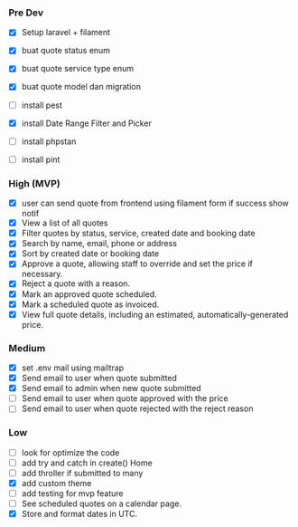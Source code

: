 ### Pre Dev
- [x] Setup laravel + filament
- [x] buat quote status enum
- [x] buat quote service type enum
- [x] buat quote model dan migration
- [ ] install pest
- [x] install Date Range Filter and Picker
- [ ] install phpstan
- [ ] install pint


### High (MVP)
- [x] user can send quote from frontend using filament form if success show notif 
- [x] View a list of all quotes
- [x] Filter quotes by status, service, created date and booking date
- [x] Search by name, email, phone or address
- [x] Sort by created date or booking date
- [x] Approve a quote, allowing staff to override and set the price if necessary.
- [x] Reject a quote with a reason.
- [x] Mark an approved quote scheduled.
- [x] Mark a scheduled quote as invoiced.
- [x] View full quote details, including an estimated, automatically-generated price.

### Medium
- [x] set .env mail using mailtrap
- [x] Send email to user when quote submitted
- [x] Send email to admin when new quote submitted
- [ ] Send email to user when quote approved with the price
- [ ] Send email to user when quote rejected with the reject reason

### Low
- [ ] look for optimize the code
- [ ] add try and catch in create() Home
- [ ] add throller if submitted to many
- [x] add custom theme
- [ ] add testing for mvp feature
- [ ] See scheduled quotes on a calendar page.
- [x] Store and format dates in UTC.